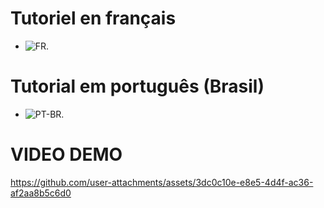 # Tutoriel en français
- ![FR](https://github.com/HigorZicaDev/slide_interactive/tree/main/FR).

# Tutorial em português (Brasil)
- ![PT-BR](https://github.com/HigorZicaDev/slide_interactive/tree/main/PT-BR).

# VIDEO DEMO
https://github.com/user-attachments/assets/3dc0c10e-e8e5-4d4f-ac36-af2aa8b5c6d0

